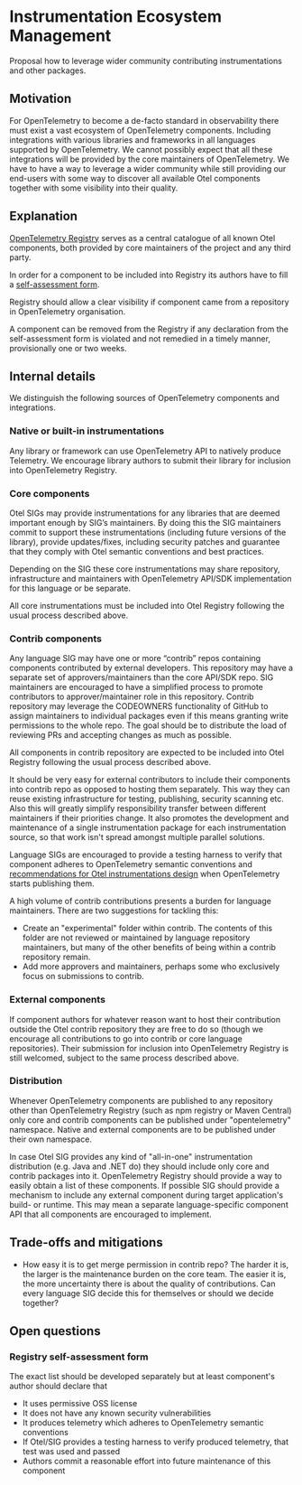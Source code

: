 # Instrumentation Ecosystem Management

Proposal how to leverage wider community contributing instrumentations and other packages.

## Motivation

For OpenTelemetry to become a de-facto standard in observability there must exist a vast ecosystem of OpenTelemetry components.
Including integrations with various libraries and frameworks in all languages supported by OpenTelemetry.
We cannot possibly expect that all these integrations will be provided by the core maintainers of OpenTelemetry.
We have to have a way to leverage a wider community while still providing our end-users with some way to discover
all available Otel components together with some visibility into their quality.

## Explanation

[OpenTelemetry Registry](https://opentelemetry.io/registry/) serves as a central catalogue of all known Otel components,
both provided by core maintainers of the project and any third party.

In order for a component to be included into Registry its authors have to fill a [self-assessment form](#registry-self-assessment-form).

Registry should allow a clear visibility if component came from a repository in OpenTelemetry organisation.

A component can be removed from the Registry if any declaration from the self-assessment form is violated and not remedied
in a timely manner, provisionally one or two weeks.

## Internal details

We distinguish the following sources of OpenTelemetry components and integrations.

### Native or built-in instrumentations

Any library or framework can use OpenTelemetry API to natively produce Telemetry.
We encourage library authors to submit their library for inclusion into OpenTelemetry Registry.

### Core components

Otel SIGs may provide instrumentations for any libraries that are deemed important enough by SIG’s maintainers.
By doing this the SIG maintainers commit to support these instrumentations (including future versions of the library),
provide updates/fixes, including security patches and guarantee that they comply with Otel semantic conventions and best practices.

Depending on the SIG these core instrumentations may share repository, infrastructure and maintainers with
OpenTelemetry API/SDK implementation for this language or be separate.

All core instrumentations must be included into Otel Registry following the usual process described above.

### Contrib components

Any language SIG may have one or more “contrib” repos containing components contributed by external developers.
This repository may have a separate set of approvers/maintainers than the core API/SDK repo.
SIG maintainers are encouraged to have a simplified process to promote contributors to approver/maintainer role in this repository.
Contrib repository may leverage the CODEOWNERS functionality of GitHub to assign maintainers to individual packages
even if this means granting write permissions to the whole repo.
The goal should be to distribute the load of reviewing PRs and accepting changes as much as possible.

All components in contrib repository are expected to be included into Otel Registry following the usual process described above.

It should be very easy for external contributors to include their components into contrib repo as opposed to hosting them separately.
This way they can reuse existing infrastructure for testing, publishing, security scanning etc.
Also this will greatly simplify responsibility transfer between different maintainers if their priorities change. It also promotes the development
and maintenance of a single instrumentation package for each instrumentation source, so that work isn't spread amongst multiple parallel solutions.

Language SIGs are encouraged to provide a testing harness to verify that component adheres to OpenTelemetry semantic conventions
and [recommendations for Otel instrumentations design](https://docs.google.com/document/d/1YNRCg9fdjJgZRs56vvf7rfFPk06mhp781sWHYypOaAk/edit#)
when OpenTelemetry starts publishing them.

A high volume of contrib contributions presents a burden for language maintainers. There are two suggestions for tackling this:

- Create an "experimental" folder within contrib. The contents of this folder are not reviewed or maintained by language repository maintainers, but
many of the other benefits of being within a contrib repository remain.
- Add more approvers and maintainers, perhaps some who exclusively focus on submissions to contrib.

### External components

If component authors for whatever reason want to host their contribution outside the Otel contrib repository they are free to do so (though we
encourage all contributions to go into contrib or core language repositories). Their submission for inclusion into OpenTelemetry Registry is still
welcomed, subject to the same process described above.

### Distribution

Whenever OpenTelemetry components are published to any repository other than OpenTelemetry Registry (such as npm registry or Maven Central)
only core and contrib components can be published under "opentelemetry" namespace.
Native and external components are to be published under their own namespace.

In case Otel SIG provides any kind of "all-in-one" instrumentation distribution (e.g. Java and .NET do) they should include
only core and contrib packages into it.
OpenTelemetry Registry should provide a way to easily obtain a list of these components.
If possible SIG should provide a mechanism to include any external component during target application's build- or runtime.
This may mean a separate language-specific component API that all components are encouraged to implement.

## Trade-offs and mitigations

* How easy it is to get merge permission in contrib repo?
The harder it is, the larger is the maintenance burden on the core team.
The easier it is, the more uncertainty there is about the quality of contributions.
Can every language SIG decide this for themselves or should we decide together?

## Open questions

### Registry self-assessment form

The exact list should be developed separately but at least component's author should declare that

* It uses permissive OSS license
* It does not have any known security vulnerabilities
* It produces telemetry which adheres to OpenTelemetry semantic conventions
* If Otel/SIG provides a testing harness to verify produced telemetry, that test was used and passed
* Authors commit a reasonable effort into future maintenance of this component
